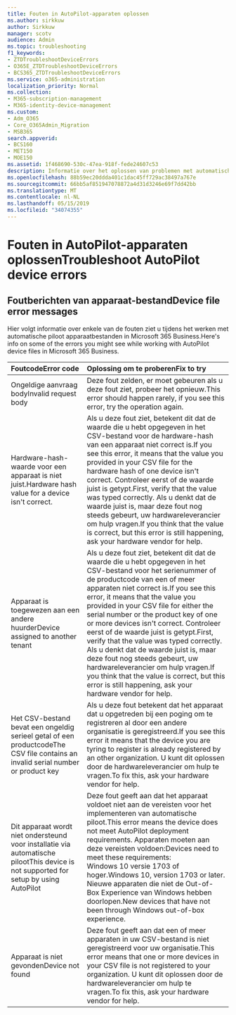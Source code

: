 ```yaml
---
title: Fouten in AutoPilot-apparaten oplossen
ms.author: sirkkuw
author: Sirkkuw
manager: scotv
audience: Admin
ms.topic: troubleshooting
f1_keywords:
- ZTDTroubleshootDeviceErrors
- O365E_ZTDTroubleshootDeviceErrors
- BCS365_ZTDTroubleshootDeviceErrors
ms.service: o365-administration
localization_priority: Normal
ms.collection:
- M365-subscription-management
- M365-identity-device-management
ms.custom:
- Adm_O365
- Core_O365Admin_Migration
- MSB365
search.appverid:
- BCS160
- MET150
- MOE150
ms.assetid: 1f468690-530c-47ea-918f-fede24607c53
description: Informatie over het oplossen van problemen met automatische piloot fouten in het bestand.
ms.openlocfilehash: 88b59ec20ddda401c1dac45ff729ac38497a767e
ms.sourcegitcommit: 66bb5af851947078872a4d31d3246e69f7dd42bb
ms.translationtype: MT
ms.contentlocale: nl-NL
ms.lasthandoff: 05/15/2019
ms.locfileid: "34074355"
---
```

# <a name="troubleshoot-autopilot-device-errors"></a><span data-ttu-id="a1fa4-103">Fouten in AutoPilot-apparaten oplossen</span><span class="sxs-lookup"><span data-stu-id="a1fa4-103">Troubleshoot AutoPilot device errors</span></span>

## <a name="device-file-error-messages"></a><span data-ttu-id="a1fa4-104">Foutberichten van apparaat-bestand</span><span class="sxs-lookup"><span data-stu-id="a1fa4-104">Device file error messages</span></span>

<span data-ttu-id="a1fa4-105">Hier volgt informatie over enkele van de fouten ziet u tijdens het werken met automatische piloot apparaatbestanden in Microsoft 365 Business.</span><span class="sxs-lookup"><span data-stu-id="a1fa4-105">Here's info on some of the errors you might see while working with AutoPilot device files in Microsoft 365 Business.</span></span> 
  
|<span data-ttu-id="a1fa4-106">**Foutcode**</span><span class="sxs-lookup"><span data-stu-id="a1fa4-106">**Error code**</span></span>|<span data-ttu-id="a1fa4-107">**Oplossing om te proberen**</span><span class="sxs-lookup"><span data-stu-id="a1fa4-107">**Fix to try**</span></span>|
|:-----|:-----|
|<span data-ttu-id="a1fa4-108">Ongeldige aanvraag body</span><span class="sxs-lookup"><span data-stu-id="a1fa4-108">Invalid request body</span></span>  <br/> |<span data-ttu-id="a1fa4-109">Deze fout zelden, er moet gebeuren als u deze fout ziet, probeer het opnieuw.</span><span class="sxs-lookup"><span data-stu-id="a1fa4-109">This error should happen rarely, if you see this error, try the operation again.</span></span>  <br/> |
|<span data-ttu-id="a1fa4-110">Hardware-hash-waarde voor een apparaat is niet juist.</span><span class="sxs-lookup"><span data-stu-id="a1fa4-110">Hardware hash value for a device isn't correct.</span></span>  <br/> |<span data-ttu-id="a1fa4-111">Als u deze fout ziet, betekent dit dat de waarde die u hebt opgegeven in het CSV-bestand voor de hardware-hash van een apparaat niet correct is.</span><span class="sxs-lookup"><span data-stu-id="a1fa4-111">If you see this error, it means that the value you provided in your CSV file for the hardware hash of one device isn't correct.</span></span> <span data-ttu-id="a1fa4-112">Controleer eerst of de waarde juist is getypt.</span><span class="sxs-lookup"><span data-stu-id="a1fa4-112">First, verify that the value was typed correctly.</span></span> <span data-ttu-id="a1fa4-113">Als u denkt dat de waarde juist is, maar deze fout nog steeds gebeurt, uw hardwareleverancier om hulp vragen.</span><span class="sxs-lookup"><span data-stu-id="a1fa4-113">If you think that the value is correct, but this error is still happening, ask your hardware vendor for help.</span></span>  <br/> |
|<span data-ttu-id="a1fa4-114">Apparaat is toegewezen aan een andere huurder</span><span class="sxs-lookup"><span data-stu-id="a1fa4-114">Device assigned to another tenant</span></span>  <br/> |<span data-ttu-id="a1fa4-115">Als u deze fout ziet, betekent dit dat de waarde die u hebt opgegeven in het CSV-bestand voor het serienummer of de productcode van een of meer apparaten niet correct is.</span><span class="sxs-lookup"><span data-stu-id="a1fa4-115">If you see this error, it means that the value you provided in your CSV file for either the serial number or the product key of one or more devices isn't correct.</span></span> <span data-ttu-id="a1fa4-116">Controleer eerst of de waarde juist is getypt.</span><span class="sxs-lookup"><span data-stu-id="a1fa4-116">First, verify that the value was typed correctly.</span></span> <span data-ttu-id="a1fa4-117">Als u denkt dat de waarde juist is, maar deze fout nog steeds gebeurt, uw hardwareleverancier om hulp vragen.</span><span class="sxs-lookup"><span data-stu-id="a1fa4-117">If you think that the value is correct, but this error is still happening, ask your hardware vendor for help.</span></span>  <br/> |
|<span data-ttu-id="a1fa4-118">Het CSV-bestand bevat een ongeldig serieel getal of een productcode</span><span class="sxs-lookup"><span data-stu-id="a1fa4-118">The CSV file contains an invalid serial number or product key</span></span>  <br/> |<span data-ttu-id="a1fa4-119">Als u deze fout betekent dat het apparaat dat u opgetreden bij een poging om te registreren al door een andere organisatie is geregistreerd.</span><span class="sxs-lookup"><span data-stu-id="a1fa4-119">If you see this error it means that the device you are tyring to register is already registered by an other organization.</span></span> <span data-ttu-id="a1fa4-120">U kunt dit oplossen door de hardwareleverancier om hulp te vragen.</span><span class="sxs-lookup"><span data-stu-id="a1fa4-120">To fix this, ask your hardware vendor for help.</span></span>  <br/> |
|<span data-ttu-id="a1fa4-121">Dit apparaat wordt niet ondersteund voor installatie via automatische piloot</span><span class="sxs-lookup"><span data-stu-id="a1fa4-121">This device is not supported for setup by using AutoPilot</span></span>  <br/> | <span data-ttu-id="a1fa4-122">Deze fout geeft aan dat het apparaat voldoet niet aan de vereisten voor het implementeren van automatische piloot.</span><span class="sxs-lookup"><span data-stu-id="a1fa4-122">This error means the device does not meet AutoPilot deployment requirements.</span></span> <span data-ttu-id="a1fa4-123">Apparaten moeten aan deze vereisten voldoen:</span><span class="sxs-lookup"><span data-stu-id="a1fa4-123">Devices need to meet these requirements:</span></span>  <br/>  <span data-ttu-id="a1fa4-124">Windows 10 versie 1703 of hoger.</span><span class="sxs-lookup"><span data-stu-id="a1fa4-124">Windows 10, version 1703 or later.</span></span>  <br/>  <span data-ttu-id="a1fa4-125">Nieuwe apparaten die niet de Out-of-Box Experience van Windows hebben doorlopen.</span><span class="sxs-lookup"><span data-stu-id="a1fa4-125">New devices that have not been through Windows out-of-box experience.</span></span>  <br/> |
|<span data-ttu-id="a1fa4-126">Apparaat is niet gevonden</span><span class="sxs-lookup"><span data-stu-id="a1fa4-126">Device not found</span></span>  <br/> |<span data-ttu-id="a1fa4-127">Deze fout geeft aan dat een of meer apparaten in uw CSV-bestand is niet geregistreerd voor uw organisatie.</span><span class="sxs-lookup"><span data-stu-id="a1fa4-127">This error means that one or more devices in your CSV file is not registered to your organization.</span></span> <span data-ttu-id="a1fa4-128">U kunt dit oplossen door de hardwareleverancier om hulp te vragen.</span><span class="sxs-lookup"><span data-stu-id="a1fa4-128">To fix this, ask your hardware vendor for help.</span></span>  <br/> |
   
